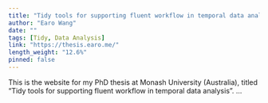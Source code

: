 ```yaml
---
title: "Tidy tools for supporting fluent workflow in temporal data analysis"
author: "Earo Wang"
date: ""
tags: [Tidy, Data Analysis]
link: "https://thesis.earo.me/"
length_weight: "12.6%"
pinned: false
---
```


This is the website for my PhD thesis at Monash University (Australia), titled “Tidy tools for supporting fluent workflow in temporal data analysis”. ...
